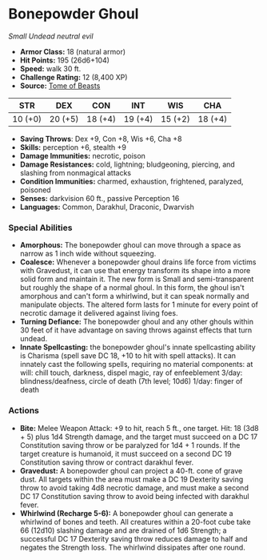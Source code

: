 # Bonepowder Ghoul

*Small* *Undead* *neutral evil*

- **Armor Class:** 18 (natural armor)
- **Hit Points:** 195 (26d6+104)
- **Speed:** walk 30 ft.
- **Challenge Rating:** 12 (8,400 XP)
- **Source:** [Tome of Beasts](https://koboldpress.com/kpstore/product/tome-of-beasts-for-5th-edition-print/)

| STR | DEX | CON | INT | WIS | CHA |
| --- | --- | --- | --- | --- | --- |
| 10 (+0) | 20 (+5) | 18 (+4) | 19 (+4) | 15 (+2) | 18 (+4) |

- **Saving Throws**: Dex +9, Con +8, Wis +6, Cha +8
- **Skills:** perception +6, stealth +9
- **Damage Immunities:** necrotic, poison
- **Damage Resistances:** cold, lightning; bludgeoning, piercing, and slashing from nonmagical attacks
- **Condition Immunities:** charmed, exhaustion, frightened, paralyzed, poisoned
- **Senses:** darkvision 60 ft., passive Perception 16
- **Languages:** Common, Darakhul, Draconic, Dwarvish
### Special Abilities
- **Amorphous:** The bonepowder ghoul can move through a space as narrow as 1 inch wide without squeezing.
- **Coalesce:** Whenever a bonepowder ghoul drains life force from victims with Gravedust, it can use that energy transform its shape into a more solid form and maintain it. The new form is Small and semi-transparent but roughly the shape of a normal ghoul. In this form, the ghoul isn't amorphous and can't form a whirlwind, but it can speak normally and manipulate objects. The altered form lasts for 1 minute for every point of necrotic damage it delivered against living foes.
- **Turning Defiance:** The bonepowder ghoul and any other ghouls within 30 feet of it have advantage on saving throws against effects that turn undead.
- **Innate Spellcasting:** the bonepowder ghoul's innate spellcasting ability is Charisma (spell save DC 18, +10 to hit with spell attacks). It can innately cast the following spells, requiring no material components:  at will: chill touch, darkness, dispel magic, ray of enfeeblement  3/day: blindness/deafness, circle of death (7th level; 10d6)  1/day: finger of death
### Actions
- **Bite:** Melee Weapon Attack: +9 to hit, reach 5 ft., one target. Hit: 18 (3d8 + 5) plus 1d4 Strength damage, and the target must succeed on a DC 17 Constitution saving throw or be paralyzed for 1d4 + 1 rounds. If the target creature is humanoid, it must succeed on a second DC 19 Constitution saving throw or contract darakhul fever.
- **Gravedust:** A bonepowder ghoul can project a 40-ft. cone of grave dust. All targets within the area must make a DC 19 Dexterity saving throw to avoid taking 4d8 necrotic damage, and must make a second DC 17 Constitution saving throw to avoid being infected with darakhul fever.
- **Whirlwind (Recharge 5-6):** A bonepowder ghoul can generate a whirlwind of bones and teeth. All creatures within a 20-foot cube take 66 (12d10) slashing damage and are drained of 1d6 Strength; a successful DC 17 Dexterity saving throw reduces damage to half and negates the Strength loss. The whirlwind dissipates after one round.
